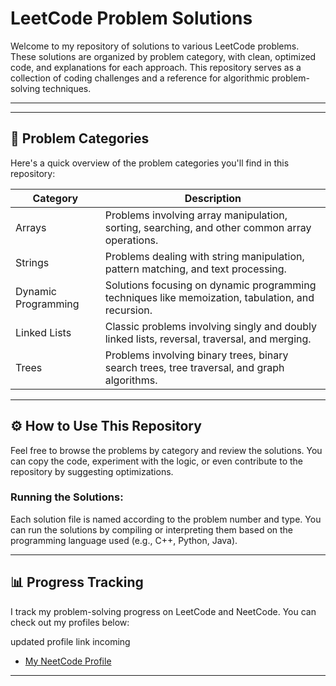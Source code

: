 # LeetCode Problem Solutions

Welcome to my repository of solutions to various LeetCode problems. These solutions are organized by problem category, with clean, optimized code, and explanations for each approach. This repository serves as a collection of coding challenges and a reference for algorithmic problem-solving techniques.

---
<!--
## 🔗 My NeetCode Profile

Check out my progress and problem-solving journey on [NeetCode](https://neetcode.io) here:

[**My NeetCode Account**](https://neetcode.io/my-profile-url) -- Replace with your actual NeetCode profile URL --

-->
<!--

## 📁 Repository Structure

The solutions are categorized based on the type of problem. Each problem is named with its number and a brief description, making it easy to navigate. Problem descriptions and detailed explanations are provided alongside the solutions.

### Categories:
- [Arrays](./arrays/README.md) - Solutions for array-related problems.
- [Strings](./strings/README.md) - Solutions for string manipulation problems.
- [Dynamic Programming](./dynamic_programming/README.md) - Solutions involving dynamic programming techniques.
- [Linked Lists](./linked_lists/README.md) - Solutions for problems involving linked lists.
- [Trees](./trees/README.md) - Solutions for problems related to trees and graphs.

Each directory contains:
- **Problem Solution File**: The solution to the problem, with clean code and time/space complexity details.
- **Problem Description**: Either within the solution file as a comment or in a separate `.md` file with a problem explanation.
-->
---

## 📘 Problem Categories

Here's a quick overview of the problem categories you'll find in this repository:

| Category           | Description                                                                                       |
|--------------------|---------------------------------------------------------------------------------------------------|
| Arrays             | Problems involving array manipulation, sorting, searching, and other common array operations.      |
| Strings            | Problems dealing with string manipulation, pattern matching, and text processing.                  |
| Dynamic Programming | Solutions focusing on dynamic programming techniques like memoization, tabulation, and recursion. |
| Linked Lists       | Classic problems involving singly and doubly linked lists, reversal, traversal, and merging.       |
| Trees              | Problems involving binary trees, binary search trees, tree traversal, and graph algorithms.        |

---

## ⚙️ How to Use This Repository

Feel free to browse the problems by category and review the solutions. You can copy the code, experiment with the logic, or even contribute to the repository by suggesting optimizations.

### Running the Solutions:
Each solution file is named according to the problem number and type. You can run the solutions by compiling or interpreting them based on the programming language used (e.g., C++, Python, Java).

---


## 📊 Progress Tracking

I track my problem-solving progress on LeetCode and NeetCode. You can check out my profiles below:

updated profile link incoming
- [My NeetCode Profile](https://neetcode.io/ihibti200@gmail.com) 

---
